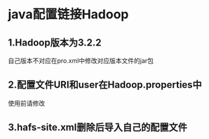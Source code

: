 # java配置链接Hadoop

## 1.Hadoop版本为3.2.2

自己版本不对应在pro.xml中修改对应版本文件的jar包

## 2.配置文件URI和user在Hadoop.properties中

使用前请修改

## 3.hafs-site.xml删除后导入自己的配置文件
